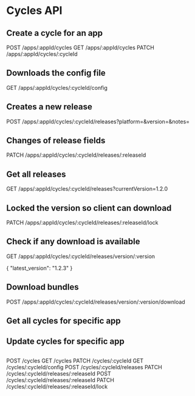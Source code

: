 # Cycles API


## Create a cycle for an app

POST  /apps/:appId/cycles
GET   /apps/:appId/cycles
PATCH /apps/:appId/cycles/:cycleId

## Downloads the config file
GET   /apps/:appId/cycles/:cycleId/config

## Creates a new release
POST  /apps/:appId/cycles/:cycleId/releases?platform=&version=&notes=

## Changes of release fields
PATCH /apps/:appId/cycles/:cycleId/releases/:releaseId

## Get all releases
GET  /apps/:appId/cycles/:cycleId/releases?currentVersion=1.2.0

## Locked the version so client can download
PATCH /apps/:appId/cycles/:cycleId/releases/:releaseId/lock

## Check if any download is available
GET   /apps/:appId/cycles/:cycleId/releases/version/:version

{
  "latest_version": "1.2.3"
}

## Download bundles

POST /apps/:appId/cycles/:cycleId/releases/version/:version/download

##

## Get all cycles for specific app

## Update cycles for specific app

##

POST      /cycles
GET       /cycles
PATCH     /cycles/:cycleId
GET       /cycles/:cycleId/config
POST      /cycles/:cycleId/releases
PATCH     /cycles/:cycleId/releases/:releaseId
POST      /cycles/:cycleId/releases/:releaseId
PATCH     /cycles/:cycleId/releases/:releaseId/lock
